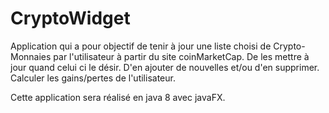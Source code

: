 # CryptoWidget



Application qui a pour objectif de tenir à jour une liste choisi de Crypto-Monnaies par l'utilisateur à partir du site coinMarketCap.
De les mettre à jour quand celui ci le désir.
D'en ajouter de nouvelles et/ou d'en supprimer.
Calculer les gains/pertes de l'utilisateur.

Cette application sera réalisé en java 8 avec javaFX.


